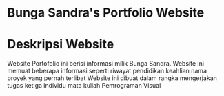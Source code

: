 # Bunga Sandra's Portfolio Website
# Deskripsi Website
Website Portofolio ini berisi informasi milik Bunga Sandra. Website ini memuat beberapa informasi seperti
riwayat pendidikan
keahlian
nama proyek yang pernah terlibat
Website ini dibuat dalam rangka mengerjakan tugas ketiga individu mata kuliah Pemrograman Visual
